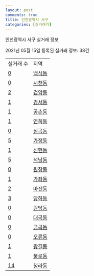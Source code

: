 ```yaml
---
layout: post
comments: true
title: 인천광역시 서구
categories: [실거래가]
---
```


인천광역시 서구 실거래 정보

2021년 05월 15일 등록된 실거래 정보: 38건


<table>
  <tr>
    <td>실거래 수</td>
    <td>지역</td>
  </tr>

  
  <tr>
    <td><a href="2826010100.html">0</a></td>
    <td><a href="2826010100.html">백석동</a></td>
  </tr>
    

  <tr>
    <td><a href="2826010200.html">0</a></td>
    <td><a href="2826010200.html">시천동</a></td>
  </tr>
    

  <tr>
    <td><a href="2826010300.html">2</a></td>
    <td><a href="2826010300.html">검암동</a></td>
  </tr>
    

  <tr>
    <td><a href="2826010400.html">1</a></td>
    <td><a href="2826010400.html">경서동</a></td>
  </tr>
    

  <tr>
    <td><a href="2826010500.html">1</a></td>
    <td><a href="2826010500.html">공촌동</a></td>
  </tr>
    

  <tr>
    <td><a href="2826010600.html">1</a></td>
    <td><a href="2826010600.html">연희동</a></td>
  </tr>
    

  <tr>
    <td><a href="2826010700.html">0</a></td>
    <td><a href="2826010700.html">심곡동</a></td>
  </tr>
    

  <tr>
    <td><a href="2826010800.html">5</a></td>
    <td><a href="2826010800.html">가정동</a></td>
  </tr>
    

  <tr>
    <td><a href="2826010900.html">1</a></td>
    <td><a href="2826010900.html">신현동</a></td>
  </tr>
    

  <tr>
    <td><a href="2826011000.html">5</a></td>
    <td><a href="2826011000.html">석남동</a></td>
  </tr>
    

  <tr>
    <td><a href="2826011100.html">0</a></td>
    <td><a href="2826011100.html">원창동</a></td>
  </tr>
    

  <tr>
    <td><a href="2826011200.html">1</a></td>
    <td><a href="2826011200.html">가좌동</a></td>
  </tr>
    

  <tr>
    <td><a href="2826011300.html">2</a></td>
    <td><a href="2826011300.html">마전동</a></td>
  </tr>
    

  <tr>
    <td><a href="2826011400.html">3</a></td>
    <td><a href="2826011400.html">당하동</a></td>
  </tr>
    

  <tr>
    <td><a href="2826011500.html">0</a></td>
    <td><a href="2826011500.html">원당동</a></td>
  </tr>
    

  <tr>
    <td><a href="2826011700.html">0</a></td>
    <td><a href="2826011700.html">대곡동</a></td>
  </tr>
    

  <tr>
    <td><a href="2826011800.html">0</a></td>
    <td><a href="2826011800.html">금곡동</a></td>
  </tr>
    

  <tr>
    <td><a href="2826011900.html">0</a></td>
    <td><a href="2826011900.html">오류동</a></td>
  </tr>
    

  <tr>
    <td><a href="2826012000.html">1</a></td>
    <td><a href="2826012000.html">왕길동</a></td>
  </tr>
    

  <tr>
    <td><a href="2826012100.html">1</a></td>
    <td><a href="2826012100.html">불로동</a></td>
  </tr>
    

  <tr>
    <td><a href="2826012200.html">14</a></td>
    <td><a href="2826012200.html">청라동</a></td>
  </tr>
    


</table>
    